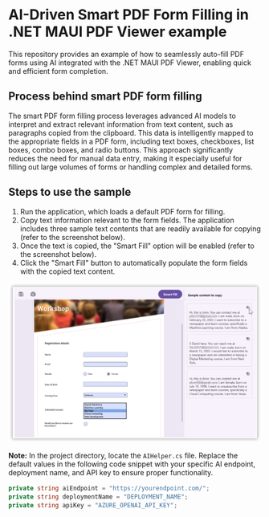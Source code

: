 # AI-Driven Smart PDF Form Filling in .NET MAUI PDF Viewer example

This repository provides an example of how to seamlessly auto-fill PDF forms using AI integrated with the .NET MAUI PDF Viewer, enabling quick and efficient form completion.

## Process behind smart PDF form filling
The smart PDF form filling process leverages advanced AI models to interpret and extract relevant information from text content, such as paragraphs copied from the clipboard. This data is intelligently mapped to the appropriate fields in a PDF form, including text boxes, checkboxes, list boxes, combo boxes, and radio buttons. This approach significantly reduces the need for manual data entry, making it especially useful for filling out large volumes of forms or handling complex and detailed forms.

## Steps to use the sample

1. Run the application, which loads a default PDF form for filling.
2. Copy text information relevant to the form fields. The application includes three sample text contents that are readily available for copying (refer to the screenshot below).
3. Once the text is copied, the "Smart Fill" option will be enabled (refer to the screenshot below).
4. Click the "Smart Fill" button to automatically populate the form fields with the copied text content.

<img src="images/smart fill.png" width="800"/>

**Note:** In the project directory, locate the `AIHelper.cs` file. Replace the default values in the following code snippet with your specific AI endpoint, deployment name, and API key to ensure proper functionality.

```csharp
private string aiEndpoint = "https://yourendpoint.com/";
private string deploymentName = "DEPLOYMENT_NAME";
private string apiKey = "AZURE_OPENAI_API_KEY";